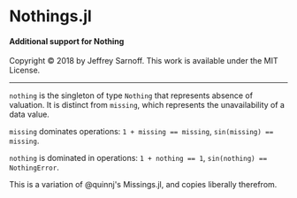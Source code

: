 # Nothings.jl
#### Additional support for Nothing

Copyright &copy; 2018 by Jeffrey Sarnoff.  This work is available under the MIT License.

-----
`nothing` is the singleton of type `Nothing` that represents absence of valuation.  It is distinct from `missing`, which represents the unavailability of a data value.

`missing` dominates operations: `1 + missing == missing`, `sin(missing) == missing`.  

`nothing` is dominated in operations: `1 + nothing == 1`, `sin(nothing) == NothingError`.

This is a variation of @quinnj's Missings.jl, and copies liberally therefrom.
